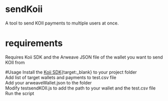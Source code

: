 # sendKoii
A tool to send KOII payments to multiple users at once. <p>
  
  # requirements
  Requires Koii SDK and the Arweave JSON file of the wallet you want to send KOII from <p>
    
  #Usage
    Install the [Koii SDK](https://github.com/koii-network/tools){target:_blank} to your project folder<br>
    Add list of target wallets and payments to test.csv file<br>
    Add your arweaveWallet.json to the folder<br>
    Modify testsendKOII.js to add the path to your wallet and the test.csv file<br>
    Run the script<br>
      
